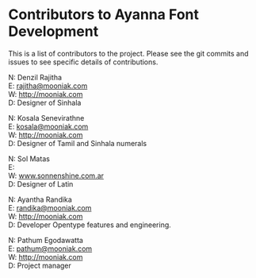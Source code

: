 Contributors to Ayanna Font Development
===============

This is a list of contributors to the project. Please see the git commits and issues to see specific details of contributions.

N: Denzil Rajitha  
E: rajitha@mooniak.com  
W: http://mooniak.com  
D: Designer of Sinhala  

N: Kosala Senevirathne  
E: kosala@mooniak.com  
W: http://mooniak.com  
D: Designer of Tamil and Sinhala numerals  

N: Sol Matas  
E:  
W: www.sonnenshine.com.ar  
D: Designer of Latin  

N: Ayantha Randika  
E: randika@mooniak.com  
W: http://mooniak.com  
D: Developer Opentype features and engineering.  

N: Pathum Egodawatta  
E: pathum@mooniak.com  
W: http://mooniak.com  
D: Project manager
